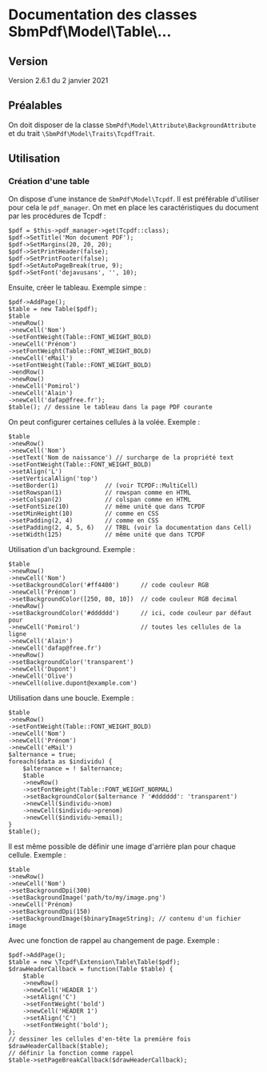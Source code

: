 # Documentation des classes SbmPdf\Model\Table\\...

## Version

Version 2.6.1 du 2 janvier 2021

## Préalables

On doit disposer de la classe `SbmPdf\Model\Attribute\BackgroundAttribute` et du trait `\SbmPdf\Model\Traits\TcpdfTrait`.

## Utilisation

### Création d'une table

On dispose d'une instance de `SbmPdf\Model\Tcpdf`. Il est préférable d'utiliser pour cela le `pdf_manager`. On met en place les caractéristiques du document par les procédures de Tcpdf :

    $pdf = $this->pdf_manager->get(Tcpdf::class);
    $pdf->SetTitle('Mon document PDF');
    $pdf->SetMargins(20, 20, 20);
    $pdf->SetPrintHeader(false);
    $pdf->SetPrintFooter(false);
    $pdf->SetAutoPageBreak(true, 9);
    $pdf->SetFont('dejavusans', '', 10);

Ensuite, créer le tableau. Exemple simpe :

    $pdf->AddPage();
    $table = new Table($pdf);
    $table
    ->newRow()
    ->newCell('Nom')
    ->setFontWeight(Table::FONT_WEIGHT_BOLD)
    ->newCell('Prénom')
    ->setFontWeight(Table::FONT_WEIGHT_BOLD)
    ->newCell('eMail')
    ->setFontWeight(Table::FONT_WEIGHT_BOLD)
    ->endRow()
    ->newRow()
    ->newCell('Pomirol')
    ->newCell('Alain')
    ->newCell('dafap@free.fr');
    $table(); // dessine le tableau dans la page PDF courante
    
On peut configurer certaines cellules à la volée. Exemple : 

    $table
    ->newRow()
    ->newCell('Nom')  
    ->setText('Nom de naissance') // surcharge de la propriété text
    ->setFontWeight(Table::FONT_WEIGHT_BOLD)
    ->setAlign('L')
    ->setVerticalAlign('top')
    ->setBorder(1)             // (voir TCPDF::MultiCell)
    ->setRowspan(1)            // rowspan comme en HTML
    ->setColspan(2)            // colspan comme en HTML
    ->setFontSize(10)          // même unité que dans TCPDF
    ->setMinHeight(10)         // comme en CSS
    ->setPadding(2, 4)         // comme en CSS
    ->setPadding(2, 4, 5, 6)   // TRBL (voir la documentation dans Cell)
    ->setWidth(125)            // même unité que dans TCPDF

Utilisation d'un background. Exemple :

    $table
    ->newRow()
    ->newCell('Nom')
    ->setBackgroundColor('#ff4400')      // code couleur RGB
    ->newCell('Prénom')
    ->setBackgroundColor([250, 80, 10])  // code couleur RGB decimal 
    ->newRow()
    ->setBackgroundColor('#dddddd')      // ici, code couleur par défaut pour
    ->newCell('Pomirol')                 // toutes les cellules de la ligne
    ->newCell('Alain')
    ->newCell('dafap@free.fr')
    ->newRow()
    ->setBackgroundColor('transparent')
    ->newCell('Dupont')
    ->newCell('Olive')
    ->newCell(olive.dupont@example.com')
    
Utilisation dans une boucle. Exemple :

    $table
    ->newRow()
    ->setFontWeight(Table::FONT_WEIGHT_BOLD)
    ->newCell('Nom')
    ->newCell('Prénom')
    ->newCell('eMail')
    $alternance = true;
    foreach($data as $individu) {
        $alternance = ! $alternance;
        $table
        ->newRow()
        ->setFontWeight(Table::FONT_WEIGHT_NORMAL)
        ->setBackgroundColor($alternance ? '#dddddd': 'transparent')
        ->newCell($individu->nom)
        ->newCell($individu->prenom)
        ->newCell($individu->email);
    }
    $table();
    
Il est même possible de définir une image d'arrière plan pour chaque cellule. Exemple :

    $table
    ->newRow()
    ->newCell('Nom')
    ->setBackgroundDpi(300)
    ->setBackgroundImage('path/to/my/image.png')
    ->newCell('Prénom)
    ->setBackgroundDpi(150)
    ->setBackgroundImage($binaryImageString); // contenu d'un fichier image
    
Avec une fonction de rappel au changement de page. Exemple :

    $pdf->AddPage();
    $table = new \Tcpdf\Extension\Table\Table($pdf);
    $drawHeaderCallback = function(Table $table) {
        $table
        ->newRow()
        ->newCell('HEADER 1')
        ->setAlign('C')
        ->setFontWeight('bold')
        ->newCell('HEADER 1')
        ->setAlign('C')
        ->setFontWeight('bold');
    };
    // dessiner les cellules d'en-tête la première fois
    $drawHeaderCallback($table);
    // définir la fonction comme rappel
    $table->setPageBreakCallback($drawHeaderCallback);